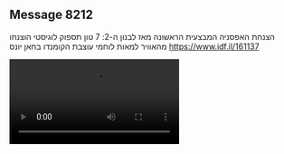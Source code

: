 ## Message 8212

הצנחת האפסניה המבצעית הראשונה מאז לבנון ה-2: 
7 טון תספוק לוגיסטי הוצנחו מהאוויר למאות לוחמי עוצבת הקומנדו בחאן יונס
https://www.idf.il/161137

![Video](8212/8212_media.mp4)
